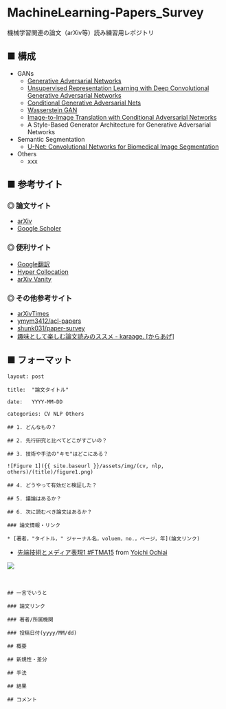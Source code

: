 # MachineLearning-Papers_Survey
機械学習関連の論文（arXiv等）読み練習用レポジトリ

## ■ 構成

- GANs
    - [Generative Adversarial Networks](https://github.com/Yagami360/MachineLearning-Papers_Survey/blob/master/papers/Generative_Adversarial_Networks/GenerativeAdversarialNetworks.md)
    - [Unsupervised Representation Learning with Deep Convolutional Generative Adversarial Networks](https://github.com/Yagami360/MachineLearning-Papers_Survey/blob/master/papers/Unsupervised_Representation_Learning_with_Deep_Convolutional_Generative_Adversarial_Networks/DeepConvolutionalGAN.md)
    - [Conditional Generative Adversarial Nets](https://github.com/Yagami360/MachineLearning-Papers_Survey/blob/master/papers/Conditional_Generative_Adversarial_Nets/ConditionalGAN.md)
    - [Wasserstein GAN](https://github.com/Yagami360/MachineLearning-Papers_Survey/blob/master/papers/Wasserstein_GAN/WassersteinGAN.md)
    - [Image-to-Image Translation with Conditional Adversarial Networks](https://github.com/Yagami360/MachineLearning-Papers_Survey/blob/master/papers/Image-to-Image_Translation_with_Conditional_Adversarial_Networks/pix2pix.md)
    - A Style-Based Generator Architecture for Generative Adversarial Networks
- Semantic Segmentation
    - [U-Net: Convolutional Networks for Biomedical Image Segmentation](https://github.com/Yagami360/MachineLearning-Papers_Survey/blob/master/papers/U-Net_Convolutional_Networks_for_Biomedical/UNet.md)
- Others
    - xxx

## ■ 参考サイト

### ◎ 論文サイト
- [arXiv](https://arxiv.org/)
- [Google Scholer](https://scholar.google.co.jp/schhp?hl=ja&as_sdt=0,5)

### ◎ 便利サイト
- [Google翻訳](https://translate.google.co.jp/?hl=ja&tab=wT)
- [Hyper Collocation](https://hypcol.marutank.net/ja/)
- [arXiv Vanity](https://www.arxiv-vanity.com/)

### ◎ その他参考サイト

- [arXivTimes](https://github.com/arXivTimes/arXivTimes)
- [ymym3412/acl-papers](https://github.com/ymym3412/acl-papers)
- [shunk031/paper-survey](https://github.com/shunk031/paper-survey)
- [趣味として楽しむ論文読みのススメ - karaage. [からあげ]](https://karaage.hatenadiary.jp/entry/2018/08/13/000000)


## ■ フォーマット

```
layout: post

title:  "論文タイトル"

date:   YYYY-MM-DD

categories: CV NLP Others

## 1. どんなもの？

## 2. 先行研究と比べてどこがすごいの？

## 3. 技術や手法の"キモ"はどこにある？

![Figure 1]({{ site.baseurl }}/assets/img/(cv, nlp, others)/(title)/figure1.png)

## 4. どうやって有効だと検証した？

## 5. 議論はあるか？

## 6. 次に読むべき論文はあるか？

### 論文情報・リンク

* [著者，"タイトル，" ジャーナル名，voluem，no.，ページ，年](論文リンク)

```
- [先端技術とメディア表現1 #FTMA15](http://www.slideshare.net/Ochyai/1-ftma15) from [Yoichi Ochiai](http://www.slideshare.net/Ochyai)

![](https://raw.githubusercontent.com/shunk031/paper-survey/master/assets/img/FTMA15-1-page-65.png)

<br>

```
## 一言でいうと

### 論文リンク

### 著者/所属機関

### 投稿日付(yyyy/MM/dd)

## 概要

## 新規性・差分

## 手法

## 結果

## コメント
```

